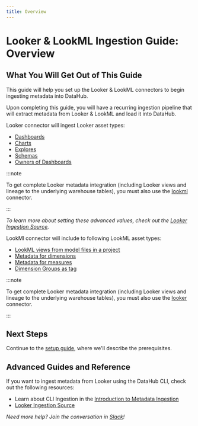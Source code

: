 ```yaml
---
title: Overview
---
```

# Looker & LookML Ingestion Guide: Overview

## What You Will Get Out of This Guide

This guide will help you set up the Looker & LookML connectors to begin ingesting metadata into DataHub.
 

Upon completing this guide, you will have a recurring ingestion pipeline that will extract metadata from Looker & LookML and load it into DataHub. 

Looker connector will ingest Looker asset types:

* [Dashboards](https://cloud.google.com/looker/docs/dashboards)
* [Charts](https://cloud.google.com/looker/docs/creating-visualizations)
* [Explores](https://cloud.google.com/looker/docs/reference/param-explore-explore) 
* [Schemas](https://developers.looker.com/api/explorer/4.0/methods/Metadata/connection_schemas) 
* [Owners of Dashboards](https://cloud.google.com/looker/docs/creating-user-defined-dashboards)

:::note

To get complete Looker metadata integration (including Looker views and lineage to the underlying warehouse tables), you must also use the [lookml](https://datahubproject.io/docs/generated/ingestion/sources/looker#module-lookml) connector.

:::


*To learn more about setting these advanced values, check out the [Looker Ingestion Source](https://datahubproject.io/docs/generated/ingestion/sources/Looker).*


LookMl connector will include to following LookML asset types:

* [LookML views from model files in a project](https://cloud.google.com/looker/docs/reference/param-view-view)
* [Metadata for dimensions](https://cloud.google.com/looker/docs/reference/param-field-dimension)
* [Metadata for measures](https://cloud.google.com/looker/docs/reference/param-measure-types)
* [Dimension Groups as tag](https://cloud.google.com/looker/docs/reference/param-field-dimension-group)

:::note

To get complete Looker metadata integration (including Looker views and lineage to the underlying warehouse tables), you must also use the [looker](https://datahubproject.io/docs/generated/ingestion/sources/looker#module-looker) connector.

:::

## Next Steps
Continue to the [setup guide](setup.md), where we'll describe the prerequisites.

## Advanced Guides and Reference

If you want to ingest metadata from Looker using the DataHub CLI, check out the following resources:

* Learn about CLI Ingestion in the [Introduction to Metadata Ingestion](../../../metadata-ingestion/README.md)
* [Looker Ingestion Source](https://datahubproject.io/docs/generated/ingestion/sources/Looker)

*Need more help? Join the conversation in [Slack](http://slack.datahubproject.io)!*